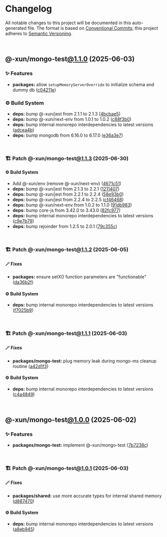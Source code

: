 # Changelog

All notable changes to this project will be documented in this auto-generated
file. The format is based on [Conventional Commits][1];
this project adheres to [Semantic Versioning][2].

<br />

## @-xun/mongo-test[@1.1.0][3] (2025-06-03)

### ✨ Features

- **packages:** allow `setupMemoryServerOverride` to initialize schema and dummy db ([c04211e][4])

### ⚙️ Build System

- **deps:** bump @-xun/jest from 2.1.1 to 2.1.3 ([4bcbae5][5])
- **deps:** bump @-xun/next-env from 1.0.1 to 1.0.2 ([c88f3b0][6])
- **deps:** bump internal monorepo interdependencies to latest versions ([adcea4b][7])
- **deps:** bump mongodb from 6.16.0 to 6.17.0 ([e36a3e7][8])

<br />

### 🏗️ Patch @-xun/mongo-test[@1.1.3][9] (2025-06-30)

#### ⚙️ Build System

- Add @-xun/env (remove @-xun/next-env) ([4671c51][10])
- **deps:** bump @-xun/jest from 2.1.3 to 2.2.1 ([1211407][11])
- **deps:** bump @-xun/jest from 2.2.1 to 2.2.4 ([58e93b0][12])
- **deps:** bump @-xun/jest from 2.2.4 to 2.2.5 ([cf46468][13])
- **deps:** bump @-xun/next-env from 1.0.2 to 1.1.0 ([91db983][14])
- **deps:** bump core-js from 3.42.0 to 3.43.0 ([82fc977][15])
- **deps:** bump internal monorepo interdependencies to latest versions ([c9e7b79][16])
- **deps:** bump rejoinder from 1.2.5 to 2.0.1 ([79c355c][17])

<br />

### 🏗️ Patch @-xun/mongo-test[@1.1.2][18] (2025-06-05)

#### 🪄 Fixes

- **packages:** ensure setX() function parameters are "functionable" ([da36b2f][19])

#### ⚙️ Build System

- **deps:** bump internal monorepo interdependencies to latest versions ([f7025b9][20])

<br />

### 🏗️ Patch @-xun/mongo-test[@1.1.1][21] (2025-06-03)

#### 🪄 Fixes

- **packages/mongo-test:** plug memory leak during mongo-ms cleanup routine ([a42d1f3][22])

#### ⚙️ Build System

- **deps:** bump internal monorepo interdependencies to latest versions ([c4a4849][23])

<br />

## @-xun/mongo-test[@1.0.0][24] (2025-06-02)

### ✨ Features

- **packages/mongo-test:** implement @-xun/mongo-test ([7b7238c][25])

<br />

### 🏗️ Patch @-xun/mongo-test[@1.0.1][26] (2025-06-03)

#### 🪄 Fixes

- **packages/shared:** use more accurate types for internal shared memory ([d887470][27])

#### ⚙️ Build System

- **deps:** bump internal monorepo interdependencies to latest versions ([a8eb945][28])

[1]: https://conventionalcommits.org
[2]: https://semver.org
[3]: https://github.com/Xunnamius/mongo-utils/compare/@-xun/mongo-test@1.0.1...@-xun/mongo-test@1.1.0
[4]: https://github.com/Xunnamius/mongo-utils/commit/c04211e3ff9f2d1a4c7292b600a0f079f7e77b3b
[5]: https://github.com/Xunnamius/mongo-utils/commit/4bcbae5c6f7de13e3f4f2460bb13f253600b200f
[6]: https://github.com/Xunnamius/mongo-utils/commit/c88f3b0ed64868a6f49bce55cc755bfcc2c2a2f9
[7]: https://github.com/Xunnamius/mongo-utils/commit/adcea4b279e5bbf21b37d855ee502f1f635668d3
[8]: https://github.com/Xunnamius/mongo-utils/commit/e36a3e74258b21b72f3efea7ae717693958d19b7
[9]: https://github.com/Xunnamius/mongo-utils/compare/@-xun/mongo-test@1.1.2...@-xun/mongo-test@1.1.3
[10]: https://github.com/Xunnamius/mongo-utils/commit/4671c51e0b154b368b76cc65445cc8fa8f242dc2
[11]: https://github.com/Xunnamius/mongo-utils/commit/12114076b58467a9e360a692c8811812cf5b46ad
[12]: https://github.com/Xunnamius/mongo-utils/commit/58e93b0aedb278b009c185e5dfc9f32cf0972085
[13]: https://github.com/Xunnamius/mongo-utils/commit/cf464682a7b2394e2d23fc6c57a72c5c79e30efa
[14]: https://github.com/Xunnamius/mongo-utils/commit/91db983263466271b376021bb471d5b5c293b2df
[15]: https://github.com/Xunnamius/mongo-utils/commit/82fc97790fe3d2599e1333238e77fc915e7e4f29
[16]: https://github.com/Xunnamius/mongo-utils/commit/c9e7b791fd5fa7823d6028e840bcef44b12978f0
[17]: https://github.com/Xunnamius/mongo-utils/commit/79c355ce1906b7d7de63413f997423e40c7d9b43
[18]: https://github.com/Xunnamius/mongo-utils/compare/@-xun/mongo-test@1.1.1...@-xun/mongo-test@1.1.2
[19]: https://github.com/Xunnamius/mongo-utils/commit/da36b2f7ed743ec7d8e66e842457ff4af33ae36e
[20]: https://github.com/Xunnamius/mongo-utils/commit/f7025b96096fa3c28f6709dbefc9663807f406dd
[21]: https://github.com/Xunnamius/mongo-utils/compare/@-xun/mongo-test@1.1.0...@-xun/mongo-test@1.1.1
[22]: https://github.com/Xunnamius/mongo-utils/commit/a42d1f3bf6df8ecad890c565a46f81f53a45682a
[23]: https://github.com/Xunnamius/mongo-utils/commit/c4a48495d2d01da20245757303c3130ffe912d9a
[24]: https://github.com/Xunnamius/mongo-utils/compare/7b7238ccb96b3e04fca5f7608ea8476890bbb153...@-xun/mongo-test@1.0.0
[25]: https://github.com/Xunnamius/mongo-utils/commit/7b7238ccb96b3e04fca5f7608ea8476890bbb153
[26]: https://github.com/Xunnamius/mongo-utils/compare/@-xun/mongo-test@1.0.0...@-xun/mongo-test@1.0.1
[27]: https://github.com/Xunnamius/mongo-utils/commit/d887470e11c12850d2375d4c5c93bcc22682bb96
[28]: https://github.com/Xunnamius/mongo-utils/commit/a8eb945b56abca416084448e2d151aef93b9c677
